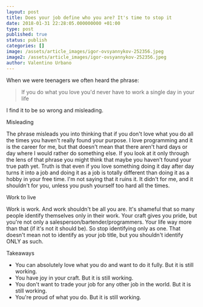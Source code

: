 ```yaml
---
layout: post
title: Does your job define who you are? It's time to stop it
date: 2018-01-31 22:28:05.000000000 +01:00
type: post
published: true
status: publish
categories: []
image: /assets/article_images/igor-ovsyannykov-252356.jpeg
image2: /assets/article_images/igor-ovsyannykov-252356.jpeg
author: Valentino Urbano
---
```


When we were teenagers we often heard the phrase:

> If you do what you love you'd never have to work a single day in your life

I find it to be so wrong and misleading.

Misleading

The phrase misleads you into thinking that if you don't love what you do all the times you haven't really found your purpose. I love programming and it is the career for me, but that doesn't mean that there aren't hard days or day where I would rather do something else. If you look at it only through the lens of that phrase you might think that maybe you haven't found your true path yet. Truth is that even if you love something doing it day after day turns it into a job and doing it as a job is totally different than doing it as a hobby in your free time. I'm not saying that it ruins it. It didn't for me, and it shouldn't for you, unless you push yourself too hard all the times.

Work to live

Work is work. And work shouldn't be all you are. It's shameful that so many people identify themselves only in their work. Your craft gives you pride, but you're not only a salesperson/bartender/programmers. Your life way more than that (if it's not it should be). So stop identifying only as one. That doesn't mean not to identify as your job title, but you shouldn't identify ONLY as such.

Takeaways

- You can absolutely love what you do and want to do it fully. But it is still working.
- You have joy in your craft. But it is still working.
- You don't want to trade your job for any other job in the world. But it is still working.
- You're proud of what you do. But it is still working.
